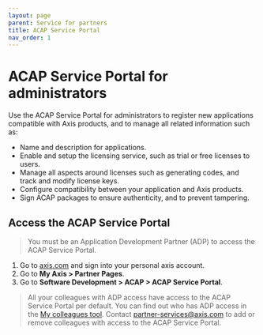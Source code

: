 ```yaml
---
layout: page
parent: Service for partners
title: ACAP Service Portal
nav_order: 1
---
```


# ACAP Service Portal for administrators
Use the ACAP Service Portal for administrators to register new applications compatible with Axis products, and to manage all related information such as:

- Name and description for applications.
- Enable and setup the licensing service, such as trial or free licenses to users.
- Manage all aspects around licenses such as generating codes, and track and modify license keys.
- Configure compatibility between your application and Axis products.
- Sign ACAP packages to ensure authenticity, and to prevent tampering.

## Access the ACAP Service Portal
> You must be an Application Development Partner (ADP) to access the ACAP Service Portal.

1. Go to [axis.com](https://www.axis.com/) and sign into your personal axis account.
2. Go to **My Axis > Partner Pages**.
3. Go to **Software Development > ACAP > ACAP Service Portal**.

> All your colleagues with ADP access have access to the ACAP Service Portal per default. You can find out who has ADP access in the [My colleagues tool](https://www.axis.com/partner_pages/colleagues.php). Contact [partner-services@axis.com](partner-services@axis.com) to add or remove colleagues with access to the ACAP Service Portal.

